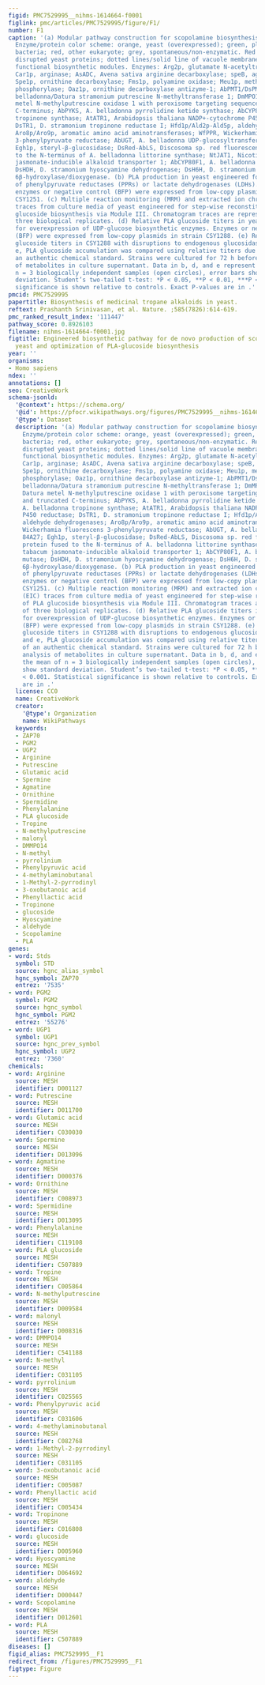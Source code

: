 ```yaml
---
figid: PMC7529995__nihms-1614664-f0001
figlink: pmc/articles/PMC7529995/figure/F1/
number: F1
caption: '(a) Modular pathway construction for scopolamine biosynthesis in yeast.
  Enzyme/protein color scheme: orange, yeast (overexpressed); green, plant; purple,
  bacteria; red, other eukaryote; grey, spontaneous/non-enzymatic. Red boxes indicate
  disrupted yeast proteins; dotted lines/solid line of vacuole membrane delineate
  functional biosynthetic modules. Enzymes: Arg2p, glutamate N-acetyltransferase;
  Car1p, arginase; AsADC, Avena sativa arginine decarboxylase; speB, agmatine ureohydrolase;
  Spe1p, ornithine decarboxylase; Fms1p, polyamine oxidase; Meu1p, methylthioadenosine
  phosphorylase; Oaz1p, ornithine decarboxylase antizyme-1; AbPMT1/DsPMT1, Atropa
  belladonna/Datura stramonium putrescine N-methyltransferase 1; DmMPO1ΔC-PTS1, Datura
  metel N-methylputrescine oxidase 1 with peroxisome targeting sequence 1 and truncated
  C-terminus; AbPYKS, A. belladonna pyrrolidine ketide synthase; AbCYP82M3, A. belladonna
  tropinone synthase; AtATR1, Arabidopsis thaliana NADP+-cytochrome P450 reductase;
  DsTR1, D. stramonium tropinone reductase I; Hfd1p/Ald2p-Ald5p, aldehyde dehydrogenases;
  Aro8p/Aro9p, aromatic amino acid aminotransferases; WfPPR, Wickerhamia fluorescens
  3-phenylpyruvate reductase; AbUGT, A. belladonna UDP-glucosyltransferase 84A27;
  Egh1p, steryl-β-glucosidase; DsRed-AbLS, Discosoma sp. red fluorescent protein fused
  to the N-terminus of A. belladonna littorine synthase; NtJAT1, Nicotiana tabacum
  jasmonate-inducible alkaloid transporter 1; AbCYP80F1, A. belladonna littorine mutase;
  DsHDH, D. stramonium hyoscyamine dehydrogenase; DsH6H, D. stramonium hyoscyamine
  6β-hydroxylase/dioxygenase. (b) PLA production in yeast engineered for expression
  of phenylpyruvate reductases (PPRs) or lactate dehydrogenases (LDHs). Heterologous
  enzymes or negative control (BFP) were expressed from low-copy plasmids in strain
  CSY1251. (c) Multiple reaction monitoring (MRM) and extracted ion chromatogram (EIC)
  traces from culture media of yeast engineered for step-wise reconstitution of PLA
  glucoside biosynthesis via Module III. Chromatogram traces are representative of
  three biological replicates. (d) Relative PLA glucoside titers in yeast engineered
  for overexpression of UDP-glucose biosynthetic enzymes. Enzymes or negative control
  (BFP) were expressed from low-copy plasmids in strain CSY1288. (e) Relative PLA
  glucoside titers in CSY1288 with disruptions to endogenous glucosidases. For d and
  e, PLA glucoside accumulation was compared using relative titers due to lack of
  an authentic chemical standard. Strains were cultured for 72 h before LC-MS/MS analysis
  of metabolites in culture supernatant. Data in b, d, and e represent the mean of
  n = 3 biologically independent samples (open circles), error bars show standard
  deviation. Student’s two-tailed t-test: *P < 0.05, **P < 0.01, ***P < 0.001. Statistical
  significance is shown relative to controls. Exact P-values are in .'
pmcid: PMC7529995
papertitle: Biosynthesis of medicinal tropane alkaloids in yeast.
reftext: Prashanth Srinivasan, et al. Nature. ;585(7826):614-619.
pmc_ranked_result_index: '111447'
pathway_score: 0.8926103
filename: nihms-1614664-f0001.jpg
figtitle: Engineered biosynthetic pathway for de novo production of scopolamine in
  yeast and optimization of PLA-glucoside biosynthesis
year: ''
organisms:
- Homo sapiens
ndex: ''
annotations: []
seo: CreativeWork
schema-jsonld:
  '@context': https://schema.org/
  '@id': https://pfocr.wikipathways.org/figures/PMC7529995__nihms-1614664-f0001.html
  '@type': Dataset
  description: '(a) Modular pathway construction for scopolamine biosynthesis in yeast.
    Enzyme/protein color scheme: orange, yeast (overexpressed); green, plant; purple,
    bacteria; red, other eukaryote; grey, spontaneous/non-enzymatic. Red boxes indicate
    disrupted yeast proteins; dotted lines/solid line of vacuole membrane delineate
    functional biosynthetic modules. Enzymes: Arg2p, glutamate N-acetyltransferase;
    Car1p, arginase; AsADC, Avena sativa arginine decarboxylase; speB, agmatine ureohydrolase;
    Spe1p, ornithine decarboxylase; Fms1p, polyamine oxidase; Meu1p, methylthioadenosine
    phosphorylase; Oaz1p, ornithine decarboxylase antizyme-1; AbPMT1/DsPMT1, Atropa
    belladonna/Datura stramonium putrescine N-methyltransferase 1; DmMPO1ΔC-PTS1,
    Datura metel N-methylputrescine oxidase 1 with peroxisome targeting sequence 1
    and truncated C-terminus; AbPYKS, A. belladonna pyrrolidine ketide synthase; AbCYP82M3,
    A. belladonna tropinone synthase; AtATR1, Arabidopsis thaliana NADP+-cytochrome
    P450 reductase; DsTR1, D. stramonium tropinone reductase I; Hfd1p/Ald2p-Ald5p,
    aldehyde dehydrogenases; Aro8p/Aro9p, aromatic amino acid aminotransferases; WfPPR,
    Wickerhamia fluorescens 3-phenylpyruvate reductase; AbUGT, A. belladonna UDP-glucosyltransferase
    84A27; Egh1p, steryl-β-glucosidase; DsRed-AbLS, Discosoma sp. red fluorescent
    protein fused to the N-terminus of A. belladonna littorine synthase; NtJAT1, Nicotiana
    tabacum jasmonate-inducible alkaloid transporter 1; AbCYP80F1, A. belladonna littorine
    mutase; DsHDH, D. stramonium hyoscyamine dehydrogenase; DsH6H, D. stramonium hyoscyamine
    6β-hydroxylase/dioxygenase. (b) PLA production in yeast engineered for expression
    of phenylpyruvate reductases (PPRs) or lactate dehydrogenases (LDHs). Heterologous
    enzymes or negative control (BFP) were expressed from low-copy plasmids in strain
    CSY1251. (c) Multiple reaction monitoring (MRM) and extracted ion chromatogram
    (EIC) traces from culture media of yeast engineered for step-wise reconstitution
    of PLA glucoside biosynthesis via Module III. Chromatogram traces are representative
    of three biological replicates. (d) Relative PLA glucoside titers in yeast engineered
    for overexpression of UDP-glucose biosynthetic enzymes. Enzymes or negative control
    (BFP) were expressed from low-copy plasmids in strain CSY1288. (e) Relative PLA
    glucoside titers in CSY1288 with disruptions to endogenous glucosidases. For d
    and e, PLA glucoside accumulation was compared using relative titers due to lack
    of an authentic chemical standard. Strains were cultured for 72 h before LC-MS/MS
    analysis of metabolites in culture supernatant. Data in b, d, and e represent
    the mean of n = 3 biologically independent samples (open circles), error bars
    show standard deviation. Student’s two-tailed t-test: *P < 0.05, **P < 0.01, ***P
    < 0.001. Statistical significance is shown relative to controls. Exact P-values
    are in .'
  license: CC0
  name: CreativeWork
  creator:
    '@type': Organization
    name: WikiPathways
  keywords:
  - ZAP70
  - PGM2
  - UGP2
  - Arginine
  - Putrescine
  - Glutamic acid
  - Spermine
  - Agmatine
  - Ornithine
  - Spermidine
  - Phenylalanine
  - PLA glucoside
  - Tropine
  - N-methylputrescine
  - malonyl
  - DMMPO14
  - N-methyl
  - pyrrolinium
  - Phenylpyruvic acid
  - 4-methylaminobutanal
  - 1-Methyl-2-pyrrodinyl
  - 3-oxobutanoic acid
  - Phenyllactic acid
  - Tropinone
  - glucoside
  - Hyoscyamine
  - aldehyde
  - Scopolamine
  - PLA
genes:
- word: Stds
  symbol: STD
  source: hgnc_alias_symbol
  hgnc_symbol: ZAP70
  entrez: '7535'
- word: PGM2
  symbol: PGM2
  source: hgnc_symbol
  hgnc_symbol: PGM2
  entrez: '55276'
- word: UGP1
  symbol: UGP1
  source: hgnc_prev_symbol
  hgnc_symbol: UGP2
  entrez: '7360'
chemicals:
- word: Arginine
  source: MESH
  identifier: D001127
- word: Putrescine
  source: MESH
  identifier: D011700
- word: Glutamic acid
  source: MESH
  identifier: C030030
- word: Spermine
  source: MESH
  identifier: D013096
- word: Agmatine
  source: MESH
  identifier: D000376
- word: Ornithine
  source: MESH
  identifier: C008973
- word: Spermidine
  source: MESH
  identifier: D013095
- word: Phenylalanine
  source: MESH
  identifier: C119108
- word: PLA glucoside
  source: MESH
  identifier: C507889
- word: Tropine
  source: MESH
  identifier: C005864
- word: N-methylputrescine
  source: MESH
  identifier: D009584
- word: malonyl
  source: MESH
  identifier: D008316
- word: DMMPO14
  source: MESH
  identifier: C541188
- word: N-methyl
  source: MESH
  identifier: C031105
- word: pyrrolinium
  source: MESH
  identifier: C025565
- word: Phenylpyruvic acid
  source: MESH
  identifier: C031606
- word: 4-methylaminobutanal
  source: MESH
  identifier: C082768
- word: 1-Methyl-2-pyrrodinyl
  source: MESH
  identifier: C031105
- word: 3-oxobutanoic acid
  source: MESH
  identifier: C005087
- word: Phenyllactic acid
  source: MESH
  identifier: C005434
- word: Tropinone
  source: MESH
  identifier: C016808
- word: glucoside
  source: MESH
  identifier: D005960
- word: Hyoscyamine
  source: MESH
  identifier: D064692
- word: aldehyde
  source: MESH
  identifier: D000447
- word: Scopolamine
  source: MESH
  identifier: D012601
- word: PLA
  source: MESH
  identifier: C507889
diseases: []
figid_alias: PMC7529995__F1
redirect_from: /figures/PMC7529995__F1
figtype: Figure
---
```


